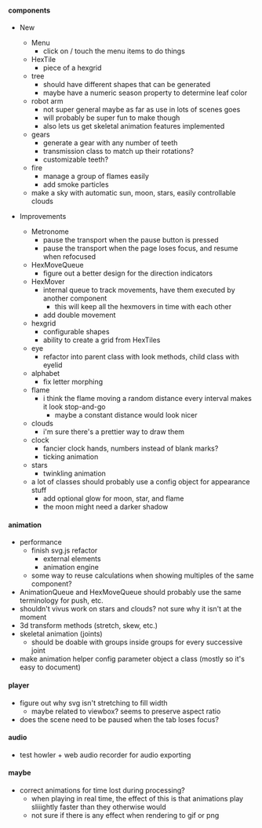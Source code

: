 #### components

* New

  * Menu
    * click on / touch the menu items to do things
  * HexTile
    * piece of a hexgrid
  * tree
    * should have different shapes that can be generated
    * maybe have a numeric season property to determine leaf color
  * robot arm
    * not super general maybe as far as use in lots of scenes goes
    * will probably be super fun to make though
    * also lets us get skeletal animation features implemented
  * gears
    * generate a gear with any number of teeth
    * transmission class to match up their rotations?
    * customizable teeth?
  * fire
    * manage a group of flames easily
    * add smoke particles
  * make a sky with automatic sun, moon, stars, easily controllable clouds
  
* Improvements

  * Metronome
    * pause the transport when the pause button is pressed
    * pause the transport when the page loses focus, and resume when refocused
  * HexMoveQueue
    * figure out a better design for the direction indicators
  * HexMover
    * internal queue to track movements, have them executed by another component
      * this will keep all the hexmovers in time with each other
    * add double movement
  * hexgrid
    * configurable shapes
    * ability to create a grid from HexTiles
  * eye
    * refactor into parent class with look methods, child class with eyelid
  * alphabet
    * fix letter morphing
  * flame
    * i think the flame moving a random distance every interval makes it look stop-and-go
      * maybe a constant distance would look nicer
  * clouds
    * i'm sure there's a prettier way to draw them
  * clock
    * fancier clock hands, numbers instead of blank marks?
    * ticking animation
  * stars
    * twinkling animation
  * a lot of classes should probably use a config object for appearance stuff
    * add optional glow for moon, star, and flame
    * the moon might need a darker shadow
  


#### animation
* performance
  * finish svg.js refactor
    * external elements
    * animation engine
  * some way to reuse calculations when showing multiples of the same component?
* AnimationQueue and HexMoveQueue should probably use the same terminology for push, etc.
* shouldn't vivus work on stars and clouds? not sure why it isn't at the moment
* 3d transform methods (stretch, skew, etc.)
* skeletal animation (joints)
  * should be doable with groups inside groups for every successive joint
* make animation helper config parameter object a class (mostly so it's easy to document)

#### player
* figure out why svg isn't stretching to fill width
  * maybe related to viewbox? seems to preserve aspect ratio
* does the scene need to be paused when the tab loses focus?

#### audio
* test howler + web audio recorder for audio exporting

#### maybe
* correct animations for time lost during processing?
  * when playing in real time, the effect of this is that animations play sliiightly faster than they otherwise would
  * not sure if there is any effect when rendering to gif or png
